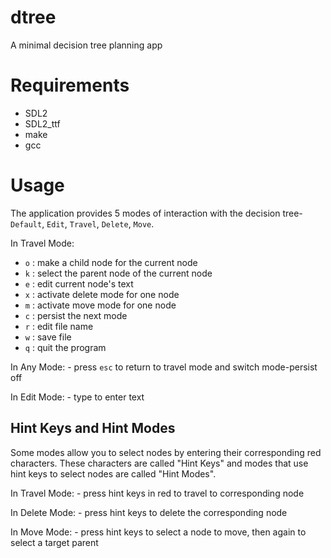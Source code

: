 # dtree
A minimal decision tree planning app

# Requirements

* SDL2
* SDL2_ttf
* make
* gcc

# Usage
The application provides 5 modes of interaction with the decision tree- `Default`, `Edit`, `Travel`, `Delete`, `Move`.

In Travel Mode:

* `o` : make a child node for the current node
* `k` : select the parent node of the current node
* `e` : edit current node's text
* `x` : activate delete mode for one node
* `m` : activate move mode for one node
* `c` : persist the next mode
* `r` : edit file name
* `w` : save file
* `q` : quit the program

In Any Mode:
    - press `esc` to return to travel mode and switch mode-persist off

In Edit Mode:
    - type to enter text

## Hint Keys and Hint Modes

Some modes allow you to select nodes by entering their corresponding red characters. These characters are called "Hint Keys" and modes that use hint keys to select nodes are called "Hint Modes".

In Travel Mode:
    - press hint keys in red to travel to corresponding node

In Delete Mode:
    - press hint keys to delete the corresponding node

In Move Mode:
    - press hint keys to select a node to move, then again to select a target parent

